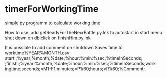 # timerForWorkingTime
 simple py programm to calculate working time

 How to use:
 add getReadyForTheNexrBattle.py.lnk to autostart in start menu
 shut down on dblclick on finishHim.py.lnk

 It is possible to add comment on shutdown
 Saves time to worktime%YEAR%MONTH.csv 
start:;%year;%month;%date;%hour:%min:%sec;%timeInSeconds; ;finish:;%year;%month;%date;%hour:%min:%sec;%timeInSeconds;work ingtime;seconds;=M1-F1;minutes;=P1/60;hours;=R1/60;%Comment;